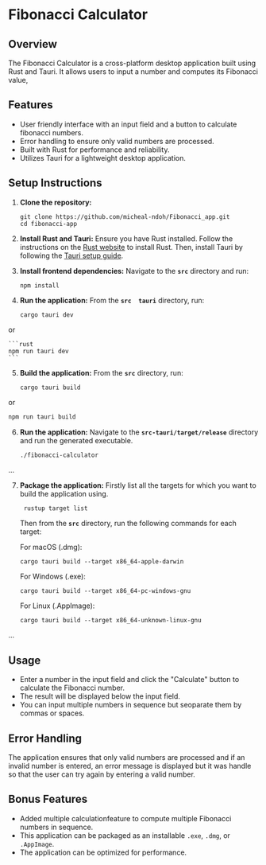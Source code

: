 
# Fibonacci Calculator

## Overview

The Fibonacci Calculator is a cross-platform desktop application built using Rust and Tauri. It allows users to input a number and computes its Fibonacci value,

## Features

- User friendly interface with an input field and a button to calculate fibonacci numbers.
- Error handling to ensure only valid numbers are processed.
- Built with Rust for performance and reliability.
- Utilizes Tauri for a lightweight desktop application.

## Setup Instructions

1. **Clone the repository:**

   ```
   git clone https://github.com/micheal-ndoh/Fibonacci_app.git
   cd fibonacci-app
   ```

2. **Install Rust and Tauri:**
   Ensure you have Rust installed. Follow the instructions on the [Rust website](https://www.rust-lang.org/tools/install) to install Rust. Then, install Tauri by following the [Tauri setup guide](https://tauri.studio/docs/getting-started/intro).

3. **Install frontend dependencies:**
   Navigate to the **`src`** directory and run:

   ```
   npm install
   ```

4. **Run the application:**
   From the **`src  tauri`** directory, run:

   ```
   cargo tauri dev
   ```

or

    ```rust
    npm run tauri dev
    ```
    
5. **Build the application:**
   From the **`src`** directory, run:

   ```
   cargo tauri build
   ```

or

```rust
npm run tauri build
```

6. **Run the application:**
   Navigate to the **`src-tauri/target/release`** directory and run the generated executable.

   ```
   ./fibonacci-calculator
   ```

...

7. **Package the application:**
   Firstly list all the targets for which you want to build the application using.

   ```rust
    rustup target list
   ```

   Then from the **`src`** directory, run the following commands for each target:

   For macOS (.dmg):
   ```
   cargo tauri build --target x86_64-apple-darwin
   ```

   For Windows (.exe):
   ```
   cargo tauri build --target x86_64-pc-windows-gnu
   ```

   For Linux (.AppImage):
   ```
   cargo tauri build --target x86_64-unknown-linux-gnu
   ```

...

## Usage

- Enter a number in the input field and click the "Calculate" button to calculate the Fibonacci number.
- The result will be displayed below the input field.
- You can input multiple numbers in sequence but seoparate them by commas or spaces.

## Error Handling

The application ensures that only valid numbers are processed and if an invalid number is entered, an error message is displayed but it was handle so that the user can try again by entering a valid number.

## Bonus Features

- Added multiple calculationfeature to compute multiple Fibonacci numbers in sequence.
- This application can be packaged as an installable `.exe`, `.dmg`, or `.AppImage`.
- The application can be optimized for performance.

